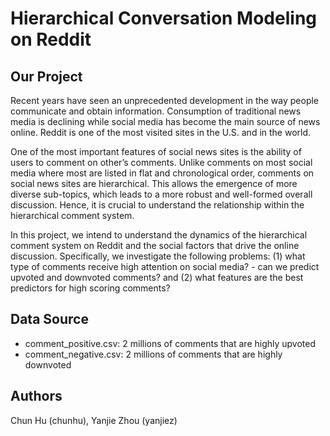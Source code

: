 # Hierarchical Conversation Modeling on Reddit

## Our Project
  Recent years have seen an unprecedented development in the way people communicate and obtain information. Consumption of traditional news media is declining while social media has become the main source of news online. Reddit is one of the most visited sites in the U.S. and in the world.

  One of the most important features of social news sites is the ability of users to comment on other’s comments. Unlike comments on most social media where most are listed in flat and chronological order, comments on social news sites are hierarchical. This allows the emergence of more diverse sub-topics, which leads to a more robust and well-formed overall discussion. Hence, it is crucial to understand the relationship within the hierarchical comment system.

  In this project, we intend to understand the dynamics of the hierarchical comment system on Reddit and the social factors that drive the online discussion. Specifically, we investigate the following problems: (1) what type of comments receive high attention on social media? - can we predict upvoted and downvoted comments? and (2) what features are the best predictors for high scoring comments?

## Data Source
-	comment_positive.csv: 2 millions of comments that are highly upvoted
- comment_negative.csv: 2 millions of comments that are highly downvoted

## Authors
Chun Hu (chunhu), Yanjie Zhou (yanjiez)
